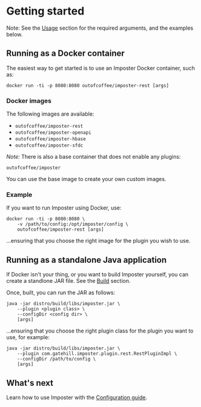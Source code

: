 # Getting started

Note: See the [Usage](usage.md) section for the required arguments, and the examples below.

## Running as a Docker container

The easiest way to get started is to use an Imposter Docker container, such as:

    docker run -ti -p 8080:8080 outofcoffee/imposter-rest [args]

### Docker images

The following images are available:

* `outofcoffee/imposter-rest`
* `outofcoffee/imposter-openapi`
* `outofcoffee/imposter-hbase`
* `outofcoffee/imposter-sfdc`

_Note:_ There is also a base container that does not enable any plugins:

    outofcoffee/imposter

You can use the base image to create your own custom images.

### Example

If you want to run Imposter using Docker, use:

    docker run -ti -p 8080:8080 \
        -v /path/to/config:/opt/imposter/config \
        outofcoffee/imposter-rest [args]

...ensuring that you choose the right image for the plugin you wish to use.

## Running as a standalone Java application

If Docker isn't your thing, or you want to build Imposter yourself, you can create a standlone JAR file.
See the [Build](build.md) section.

Once, built, you can run the JAR as follows:

    java -jar distro/build/libs/imposter.jar \
        --plugin <plugin class> \
        --configDir <config dir> \
        [args]

...ensuring that you choose the right plugin class for the plugin you want to use, for example:

    java -jar distro/build/libs/imposter.jar \
        --plugin com.gatehill.imposter.plugin.rest.RestPluginImpl \
        --configDir /path/to/config \
        [args]

## What's next

Learn how to use Imposter with the [Configuration guide](configuration.md).
